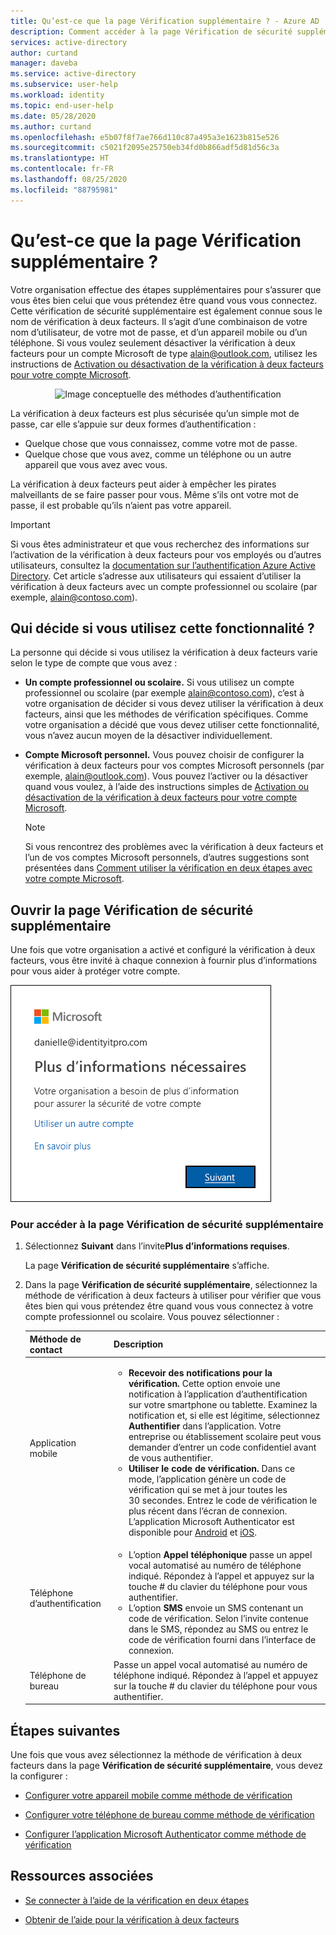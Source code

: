 ```yaml
---
title: Qu’est-ce que la page Vérification supplémentaire ? - Azure AD
description: Comment accéder à la page Vérification de sécurité supplémentaire pour la vérification à deux facteurs
services: active-directory
author: curtand
manager: daveba
ms.service: active-directory
ms.subservice: user-help
ms.workload: identity
ms.topic: end-user-help
ms.date: 05/28/2020
ms.author: curtand
ms.openlocfilehash: e5b07f8f7ae766d110c87a495a3e1623b815e526
ms.sourcegitcommit: c5021f2095e25750eb34fd0b866adf5d81d56c3a
ms.translationtype: HT
ms.contentlocale: fr-FR
ms.lasthandoff: 08/25/2020
ms.locfileid: "88795981"
---
```

# <a name="what-is-the-additional-verification-page"></a>Qu’est-ce que la page Vérification supplémentaire ?

Votre organisation effectue des étapes supplémentaires pour s’assurer que vous êtes bien celui que vous prétendez être quand vous vous connectez. Cette vérification de sécurité supplémentaire est également connue sous le nom de vérification à deux facteurs. Il s’agit d’une combinaison de votre nom d’utilisateur, de votre mot de passe, et d’un appareil mobile ou d’un téléphone. Si vous voulez seulement désactiver la vérification à deux facteurs pour un compte Microsoft de type alain@outlook.com, utilisez les instructions de [Activation ou désactivation de la vérification à deux facteurs pour votre compte Microsoft](https://support.microsoft.com/help/4028586/microsoft-account-turning-two-step-verification-on-or-off).

<center>

![Image conceptuelle des méthodes d’authentification](../authentication/media/concept-mfa-howitworks/methods.png)</center>

La vérification à deux facteurs est plus sécurisée qu’un simple mot de passe, car elle s’appuie sur deux formes d’authentification :

- Quelque chose que vous connaissez, comme votre mot de passe.
- Quelque chose que vous avez, comme un téléphone ou un autre appareil que vous avez avec vous.

La vérification à deux facteurs peut aider à empêcher les pirates malveillants de se faire passer pour vous. Même s’ils ont votre mot de passe, il est probable qu’ils n’aient pas votre appareil.

>[!Important]
>Si vous êtes administrateur et que vous recherchez des informations sur l’activation de la vérification à deux facteurs pour vos employés ou d’autres utilisateurs, consultez la [documentation sur l’authentification Azure Active Directory](../authentication/index.yml). Cet article s’adresse aux utilisateurs qui essaient d’utiliser la vérification à deux facteurs avec un compte professionnel ou scolaire (par exemple, alain@contoso.com).

## <a name="who-decides-if-you-use-this-feature"></a>Qui décide si vous utilisez cette fonctionnalité ?

La personne qui décide si vous utilisez la vérification à deux facteurs varie selon le type de compte que vous avez :

- **Un compte professionnel ou scolaire.** Si vous utilisez un compte professionnel ou scolaire (par exemple alain@contoso.com), c’est à votre organisation de décider si vous devez utiliser la vérification à deux facteurs, ainsi que les méthodes de vérification spécifiques. Comme votre organisation a décidé que vous devez utiliser cette fonctionnalité, vous n’avez aucun moyen de la désactiver individuellement.

- **Compte Microsoft personnel.** Vous pouvez choisir de configurer la vérification à deux facteurs pour vos comptes Microsoft personnels (par exemple, alain@outlook.com). Vous pouvez l’activer ou la désactiver quand vous voulez, à l’aide des instructions simples de [Activation ou désactivation de la vérification à deux facteurs pour votre compte Microsoft](https://support.microsoft.com/help/4028586/microsoft-account-turning-two-step-verification-on-or-off).

    >[!Note]
    >Si vous rencontrez des problèmes avec la vérification à deux facteurs et l’un de vos comptes Microsoft personnels, d’autres suggestions sont présentées dans [Comment utiliser la vérification en deux étapes avec votre compte Microsoft](https://support.microsoft.com/help/12408/microsoft-account-how-to-use-two-step-verification).

## <a name="open-the-additional-security-verification-page"></a>Ouvrir la page Vérification de sécurité supplémentaire

Une fois que votre organisation a activé et configuré la vérification à deux facteurs, vous être invité à chaque connexion à fournir plus d’informations pour vous aider à protéger votre compte.

![Invite Informations supplémentaires requises](media/multi-factor-authentication-verification-methods/multi-factor-authentication-initial-prompt.png)

### <a name="to-access-the-additional-security-verification-page"></a>Pour accéder à la page Vérification de sécurité supplémentaire

1. Sélectionnez **Suivant** dans l’invite**Plus d’informations requises**.

    La page **Vérification de sécurité supplémentaire** s’affiche.

2. Dans la page **Vérification de sécurité supplémentaire**, sélectionnez la méthode de vérification à deux facteurs à utiliser pour vérifier que vous êtes bien qui vous prétendez être quand vous vous connectez à votre compte professionnel ou scolaire. Vous pouvez sélectionner :

    | Méthode de contact | Description |
    | --- | --- |
    | Application mobile | <ul><li>**Recevoir des notifications pour la vérification.** Cette option envoie une notification à l’application d’authentification sur votre smartphone ou tablette. Examinez la notification et, si elle est légitime, sélectionnez **Authentifier** dans l’application. Votre entreprise ou établissement scolaire peut vous demander d’entrer un code confidentiel avant de vous authentifier.</li><li>**Utiliser le code de vérification.** Dans ce mode, l’application génère un code de vérification qui se met à jour toutes les 30 secondes. Entrez le code de vérification le plus récent dans l’écran de connexion.<br>L’application Microsoft Authenticator est disponible pour [Android](https://go.microsoft.com/fwlink/?linkid=866594) et [iOS](https://go.microsoft.com/fwlink/?linkid=866594).</li></ul> |
    | Téléphone d’authentification | <ul><li>L’option **Appel téléphonique** passe un appel vocal automatisé au numéro de téléphone indiqué. Répondez à l’appel et appuyez sur la touche # du clavier du téléphone pour vous authentifier.</li><li>L’option **SMS** envoie un SMS contenant un code de vérification. Selon l’invite contenue dans le SMS, répondez au SMS ou entrez le code de vérification fourni dans l’interface de connexion.</li></ul> |
    | Téléphone de bureau | Passe un appel vocal automatisé au numéro de téléphone indiqué. Répondez à l’appel et appuyez sur la touche # du clavier du téléphone pour vous authentifier. |

## <a name="next-steps"></a>Étapes suivantes

Une fois que vous avez sélectionnez la méthode de vérification à deux facteurs dans la page **Vérification de sécurité supplémentaire**, vous devez la configurer :

- [Configurer votre appareil mobile comme méthode de vérification](multi-factor-authentication-setup-phone-number.md)

- [Configurer votre téléphone de bureau comme méthode de vérification](multi-factor-authentication-setup-office-phone.md)

- [Configurer l’application Microsoft Authenticator comme méthode de vérification](multi-factor-authentication-setup-auth-app.md)

## <a name="related-resources"></a>Ressources associées

- [Se connecter à l’aide de la vérification en deux étapes](multi-factor-authentication-end-user-signin.md)

- [Obtenir de l’aide pour la vérification à deux facteurs](multi-factor-authentication-end-user-troubleshoot.md)